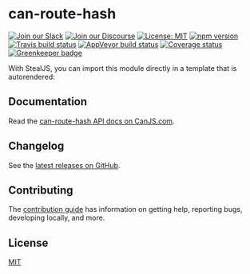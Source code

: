 # can-route-hash

[![Join our Slack](https://img.shields.io/badge/slack-join%20chat-611f69.svg)](https://www.bitovi.com/community/slack?utm_source=badge&utm_medium=badge&utm_campaign=pr-badge&utm_content=badge)
[![Join our Discourse](https://img.shields.io/discourse/https/forums.bitovi.com/posts.svg)](https://forums.bitovi.com/?utm_source=badge&utm_medium=badge&utm_campaign=pr-badge&utm_content=badge)
[![License: MIT](https://img.shields.io/badge/license-MIT-blue.svg)](https://github.com/canjs/can-route-hash/blob/master/LICENSE)
[![npm version](https://badge.fury.io/js/can-route-hash.svg)](https://www.npmjs.com/package/can-route-hash)
[![Travis build status](https://travis-ci.org/canjs/can-route-hash.svg?branch=master)](https://travis-ci.org/canjs/can-route-hash)
[![AppVeyor build status](https://ci.appveyor.com/api/projects/status/github/canjs/can-route-hash?branch=master&svg=true)](https://ci.appveyor.com/project/matthewp/can-route-hash)
[![Coverage status](https://coveralls.io/repos/github/canjs/can-route-hash/badge.svg?branch=master)](https://coveralls.io/github/canjs/can-route-hash?branch=master)
[![Greenkeeper badge](https://badges.greenkeeper.io/canjs/can-route-hash.svg)](https://greenkeeper.io/)

With StealJS, you can import this module directly in a template that is autorendered:

## Documentation

Read the [can-route-hash API docs on CanJS.com](https://canjs.com/doc/can-route-hash.html).

## Changelog

See the [latest releases on GitHub](https://github.com/canjs/can-route-hash/releases).

## Contributing

The [contribution guide](https://github.com/canjs/can-route-hash/blob/master/CONTRIBUTING.md) has information on getting help, reporting bugs, developing locally, and more.

## License

[MIT](https://github.com/canjs/can-route-hash/blob/master/LICENSE)
